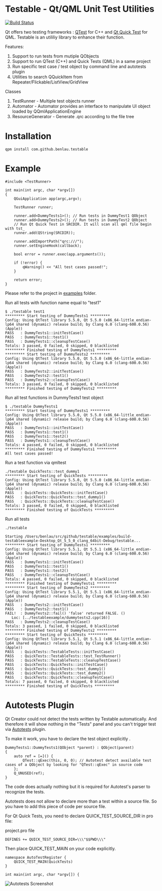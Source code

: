 Testable - Qt/QML Unit Test Utilities
=======================
[![Build Status](https://travis-ci.org/benlau/testable.svg?branch=master)](https://travis-ci.org/benlau/testable)

Qt offers two testing frameworks : [QTest](http://doc.qt.io/qt-5/qtest.html) for C++ and [Qt Quick Test](http://doc.qt.io/qt-5/qtquick-qtquicktest.html) for QML. Testable is an utililiy library to enhance their function.

Features:

1. Support to run tests from mutiple QObjects
2. Support to run QTest (C++) and Quick Tests (QML) in a same project
3. Run specific test case / test object by command line and autotests plugin
4. Utilities to search QQuickItem from Repeater/Flickable/ListView/GridView

Classes

1. TestRunner - Multiple test objects runner
2. Automator - Automator provides an interface to manipulate UI object loaded by QQmlApplicationEngine
3. ResourceGenerator - Generate .qrc according to the file tree
 
Installation
===========

    qpm install com.github.benlau.testable

Example
=======

```
#include <TestRunner>

int main(int argc, char *argv[])
{
    QGuiApplication app(argc,argv);

    TestRunner runner;

    runner.add<DummyTests1>(); // Run tests in DummyTest1 QObject
    runner.add<DummyTests2>(); // Run tests in DummyTest2 QObject
    // Run Qt Quick Test in SRCDIR. It will scan all qml file begin with tst_
    runner.add(QString(SRCDIR));

    runner.addImportPath("qrc:///");
    runner.setEngineHook(callback);

    bool error = runner.exec(app.arguments());

    if (!error) {
        qWarning() << "All test cases passed!";
    }

    return error;
}
```

Please refer to the project in [examples](https://github.com/benlau/testable/tree/master/examples/testableexample) folder.

Run all tests with function name equal to "test1"

```
$ ./testable test1
********* Start testing of DummyTests1 *********
Config: Using QtTest library 5.5.0, Qt 5.5.0 (x86_64-little_endian-lp64 shared (dynamic) release build; by Clang 6.0 (clang-600.0.56) (Apple))
PASS   : DummyTests1::initTestCase()
PASS   : DummyTests1::test1()
PASS   : DummyTests1::cleanupTestCase()
Totals: 3 passed, 0 failed, 0 skipped, 0 blacklisted
********* Finished testing of DummyTests1 *********
********* Start testing of DummyTests2 *********
Config: Using QtTest library 5.5.0, Qt 5.5.0 (x86_64-little_endian-lp64 shared (dynamic) release build; by Clang 6.0 (clang-600.0.56) (Apple))
PASS   : DummyTests2::initTestCase()
PASS   : DummyTests2::test1()
PASS   : DummyTests2::cleanupTestCase()
Totals: 3 passed, 0 failed, 0 skipped, 0 blacklisted
********* Finished testing of DummyTests2 *********
```

Run all test functions in DummyTests1 test object

```
$ ./testable DummyTests1
********* Start testing of DummyTests1 *********
Config: Using QtTest library 5.5.0, Qt 5.5.0 (x86_64-little_endian-lp64 shared (dynamic) release build; by Clang 6.0 (clang-600.0.56) (Apple))
PASS   : DummyTests1::initTestCase()
PASS   : DummyTests1::test1()
PASS   : DummyTests1::test2()
PASS   : DummyTests1::cleanupTestCase()
Totals: 4 passed, 0 failed, 0 skipped, 0 blacklisted
********* Finished testing of DummyTests1 *********
All test cases passed!
```

Run a test function via qmltest

```
./testable QuickTests::test_dummy1
********* Start testing of QuickTests *********
Config: Using QtTest library 5.5.0, Qt 5.5.0 (x86_64-little_endian-lp64 shared (dynamic) release build; by Clang 6.0 (clang-600.0.56) (Apple))
PASS   : QuickTests::QuickTests::initTestCase()
PASS   : QuickTests::QuickTests::test_dummy1()
PASS   : QuickTests::QuickTests::cleanupTestCase()
Totals: 3 passed, 0 failed, 0 skipped, 0 blacklisted
********* Finished testing of QuickTests *********
```

Run all tests

```
./testable

Starting /Users/benlau/src/github/testable/examples/build-testableexample-Desktop_Qt_5_5_0_clang_64bit-Debug/testable...
********* Start testing of DummyTests1 *********
Config: Using QtTest library 5.5.1, Qt 5.5.1 (x86_64-little_endian-lp64 shared (dynamic) release build; by Clang 6.0 (clang-600.0.56) (Apple))
PASS   : DummyTests1::initTestCase()
PASS   : DummyTests1::test1()
PASS   : DummyTests1::test2()
PASS   : DummyTests1::cleanupTestCase()
Totals: 4 passed, 0 failed, 0 skipped, 0 blacklisted
********* Finished testing of DummyTests1 *********
********* Start testing of DummyTests2 *********
Config: Using QtTest library 5.5.1, Qt 5.5.1 (x86_64-little_endian-lp64 shared (dynamic) release build; by Clang 6.0 (clang-600.0.56) (Apple))
PASS   : DummyTests2::initTestCase()
PASS   : DummyTests2::test1()
FAIL!  : DummyTests2::fail() 'false' returned FALSE. ()
   Loc: [../testableexample/dummytests2.cpp(16)]
PASS   : DummyTests2::cleanupTestCase()
Totals: 3 passed, 1 failed, 0 skipped, 0 blacklisted
********* Finished testing of DummyTests2 *********
********* Start testing of QuickTests *********
Config: Using QtTest library 5.5.1, Qt 5.5.1 (x86_64-little_endian-lp64 shared (dynamic) release build; by Clang 6.0 (clang-600.0.56) (Apple))
PASS   : QuickTests::TestableTests::initTestCase()
PASS   : QuickTests::TestableTests::test_TestRunner()
PASS   : QuickTests::TestableTests::cleanupTestCase()
PASS   : QuickTests::QuickTests::initTestCase()
PASS   : QuickTests::QuickTests::test_dummy1()
PASS   : QuickTests::QuickTests::test_dummy2()
PASS   : QuickTests::QuickTests::cleanupTestCase()
Totals: 7 passed, 0 failed, 0 skipped, 0 blacklisted
********* Finished testing of QuickTests *********
```

Autotests Plugin
================

Qt Creator could not detect the tests written by Testable automatically. And therefore it will show nothing in the "Tests" panel and you can't trigger test via [Autotests](http://doc.qt.io/qtcreator/creator-autotest.html)
 plugin.

To make it work, you have to declare the test object explicitly .

```
DummyTests1::DummyTests1(QObject *parent) : QObject(parent)
{
    auto ref = [=]() {
        QTest::qExec(this, 0, 0); // Autotest detect available test cases of a QObject by looking for "QTest::qExec" in source code
    };
    Q_UNUSED(ref);
}
```

The code does actually nothing but it is required for Autotest's parser to recognize the tests.

Autotests does not allow to declare more than a test within a source file. So you have to add this piece of code per source file.

For Qt Quick Tests, you need to declare QUICK_TEST_SOURCE_DIR in pro file:


project.pro file

```
DEFINES += QUICK_TEST_SOURCE_DIR=\\\"$$PWD\\\"
```

Then place QUICK_TEST_MAIN on your code explicitly.

```
namespace AutoTestRegister {
    QUICK_TEST_MAIN(QuickTests)
}

int main(int argc, char *argv[]) {
```

![Autotests Screenshot](https://raw.githubusercontent.com/benlau/testable/master/docs/screenshot1.png)




